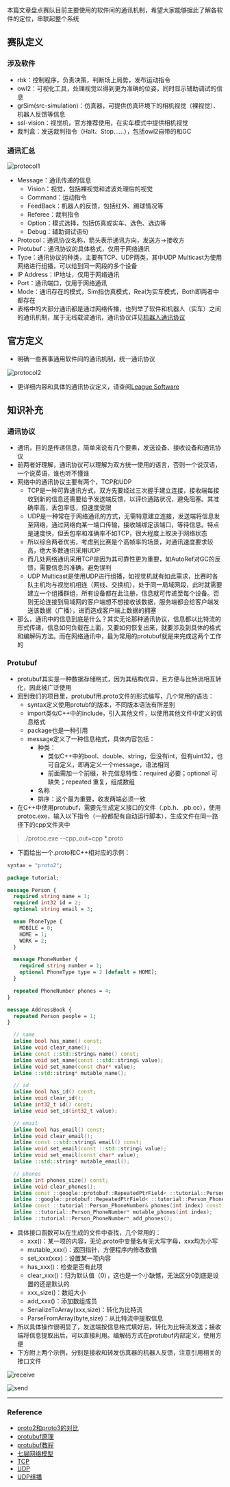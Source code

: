 
本篇文章盘点赛队目前主要使用的软件间的通讯机制，希望大家能够据此了解各软件的定位，串联起整个系统

## 赛队定义

### 涉及软件

- rbk：控制程序，负责决策，判断场上局势，发布运动指令
- owl2：可视化工具，处理视觉以得到更为准确的位姿，同时显示辅助调试的信息
- grSim(src-simulation)：仿真器，可提供仿真环境下的相机视觉（裸视觉）、机器人反馈等信息
- ssl-vision：视觉机，官方推荐使用，在实车模式中提供相机视觉
- 裁判盒：发送裁判指令（Halt、Stop……），包括owl2自带的和GC

### 通讯汇总

![protocol1](../uploads/yujiazousjtu@sjtu.edu.cn/Comm/protocol1.png)

- Message：通讯传递的信息
    - Vision：视觉，包括裸视觉和滤波处理后的视觉
    - Command：运动指令
    - FeedBack：机器人的反馈，包括红外、踢球情况等
    - Referee：裁判指令
    - Option：模式选择，包括仿真或实车、选色、选边等
    - Debug：辅助调试语句
- Protocol：通讯协议名称，箭头表示通讯方向，发送方->接收方
- Protubuf：通讯协议的具体格式，仅用于网络通讯
- Type：通讯协议的种类，主要有TCP、UDP两类，其中UDP Multicast为使用网络进行组播，可以给到同一网段的多个设备
- IP Address：IP地址，仅用于网络通讯
- Port：通讯端口，仅用于网络通讯
- Mode：通讯存在的模式，Sim指仿真模式，Real为实车模式，Both即两者中都存在
- 表格中的大部分通讯都是通过网络传播，也列举了软件和机器人（实车）之间的通讯机制，属于无线载波通讯，通讯协议详见[机器人通讯协议](https://gitlab.com/src-ssl/src/-/wikis/Hardware/机器人通讯协议)

## 官方定义

- 明确一些赛事通用软件间的通讯机制，统一通讯协议

![protocol2](../uploads/yujiazousjtu@sjtu.edu.cn/Comm/protocol2.png)

- 更详细内容和具体的通讯协议定义，请查阅[League Software](https://ssl.robocup.org/league-software)

## 知识补充

### 通讯协议

- 通讯，目的是传递信息，简单来说有几个要素，发送设备、接收设备和通讯协议
- 前两者好理解，通讯协议可以理解为双方统一使用的语言，否则一个说汉语，一个说英语，谁也听不懂谁
- 网络中的通讯协议主要有两个，TCP和UDP
  - TCP是一种可靠通讯方式，双方先要经过三次握手建立连接，接收端每接收到新的信息还需要给予发送端反馈，以评价通路状况，避免阻塞。其准确率高，丢包率低，但速度受限
  - UDP是一种常在于网络通讯的方式，无需特意建立连接，发送端将信息发至网络，通过网络向某一端口传输，接收端绑定该端口，等待信息。特点是速度快，但丢包率和准确率不如TCP，很大程度上取决于网络状态
  - 所以综合两者优劣，考虑到比赛是个高帧率的场景，对通讯速度要求较高，绝大多数通讯采用UDP
  - 而几处网络通讯采用TCP是因为其可靠性更为重要，如AutoRef对GC的反馈，需要信息的准确，避免误判
  - UDP Multicast是使用UDP进行组播，如视觉机就有如此需求，比赛时各队主机均与视觉机相连（网线、交换机），处于同一局域网段，此时就需要建立一个组播群组，所有设备都在此注册，信息就可传递至每个设备。否则无论连接到局域网的客户端想不想接收该数据，服务端都会给客户端发送该数据（广播），进而造成客户端上数据的拥塞
- 那么，通讯中的信息到底是什么？其实无论那种通讯协议，信息都以比特流的形式传递，信息如何负载在上面，又要如何恢复出来，就要涉及到具体的格式和编解码方法。而在网络通讯中，最为常用的protubuf就是来完成这两个工作的

### Protubuf

- protubuf其实是一种数据存储格式，因为其结构优异，且方便与比特流相互转化，因此被广泛使用
- 回到我们的项目里，protubuf用.proto文件的形式编写，几个常用的语法：
  - syntax定义使用protubf的版本，不同版本语法有所差别
  - import类似C++中的include，引入其他文件，以使用其他文件中定义的信息格式
  - package也是一种引用
  - message定义了一种信息格式，具体内容包括：
    - 种类：
      - 类似C++中的bool、double、string，但没有int，但有uint32，也可自定义，即再定义一个message，语法相同
      - 前面需加一个前缀，补充信息特性：required 必要；optional 可缺失；repeated 重复，组成数组
    - 名称
    - 排序：这个最为重要，收发两端必须一致
- 在C++中使用protubuf，需要先生成定义接口的文件（.pb.h、.pb.cc），使用protoc.exe，输入以下指令（一般都配有自动运行脚本），生成文件在同一路径下的cpp文件夹中

> ./protoc.exe --cpp_out=cpp *.proto

- 下面给出一个.proto和C++相对应的示例：

```proto
syntax = "proto2";

package tutorial;

message Person {
  required string name = 1;
  required int32 id = 2;
  optional string email = 3;

  enum PhoneType {
    MOBILE = 0;
    HOME = 1;
    WORK = 2;
  }

  message PhoneNumber {
    required string number = 1;
    optional PhoneType type = 2 [default = HOME];
  }

  repeated PhoneNumber phones = 4;
}

message AddressBook {
  repeated Person people = 1;
}
```

```C++
  // name
  inline bool has_name() const;
  inline void clear_name();
  inline const ::std::string& name() const;
  inline void set_name(const ::std::string& value);
  inline void set_name(const char* value);
  inline ::std::string* mutable_name();

  // id
  inline bool has_id() const;
  inline void clear_id();
  inline int32_t id() const;
  inline void set_id(int32_t value);

  // email
  inline bool has_email() const;
  inline void clear_email();
  inline const ::std::string& email() const;
  inline void set_email(const ::std::string& value);
  inline void set_email(const char* value);
  inline ::std::string* mutable_email();

  // phones
  inline int phones_size() const;
  inline void clear_phones();
  inline const ::google::protobuf::RepeatedPtrField< ::tutorial::Person_PhoneNumber >& phones() const;
  inline ::google::protobuf::RepeatedPtrField< ::tutorial::Person_PhoneNumber >* mutable_phones();
  inline const ::tutorial::Person_PhoneNumber& phones(int index) const;
  inline ::tutorial::Person_PhoneNumber* mutable_phones(int index);
  inline ::tutorial::Person_PhoneNumber* add_phones();
```

- 具体接口函数可以在生成的文件中查找，几个常用的：
  - xxx()：某一项的内容，无论.proto中变量名有无大写字母，xxx均为小写
  - mutable_xxx()：返回指针，方便程序内修改数值  
  - set_xxx(xxx)：设置某一项内容
  - has_xxx()：检查是否有此项    
  - clear_xxx()：归为默认值（0），这也是一个小缺憾，无法区分0到底是设置的还是默认的
  - xxx_size()：数组大小
  - add_xxx()：添加数组成员  
  - SerializeToArray(xxx,size)：转化为比特流
  - ParseFromArray(byte,size)：从比特流中提取信息
- 所以具体操作很明显了，发送端按信息格式填好后，转化为比特流发送；接收端将信息提取出后，可以直接利用。编解码方式在protubuf内部定义，使用方便
- 下方附上两个示例，分别是接收和转发仿真器的机器人反馈，注意引用相关的接口文件

![receive](../uploads/yujiazousjtu@sjtu.edu.cn/Comm/receive.png)

![send](../uploads/yujiazousjtu@sjtu.edu.cn/Comm/send.png)

---
### Reference

- [proto2和proto3的对比](https://blog.csdn.net/huanggang982/article/details/77944174)
- [protubuf原理](https://www.cnblogs.com/niuben/p/14212711.html)
- [protubuf教程](https://zhuanlan.zhihu.com/p/141415216)
- [七层网络模型](https://baike.baidu.com/item/%E4%B8%83%E5%B1%82%E6%A8%A1%E5%9E%8B/1441391?fr=aladdin)
- [TCP](https://baike.baidu.com/item/TCP/33012?fr=aladdin)
- [UDP](https://baike.baidu.com/item/UDP/571511?fr=aladdin)
- [UDP组播](https://blog.csdn.net/u011555996/article/details/72967619)
